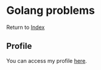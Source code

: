 # Golang problems

Return to [Index](https://github.com/GabrielMontplaisir/exercism)

## Profile

You can access my profile [here](https://exercism.org/profiles/GabrielMontplaisir).
